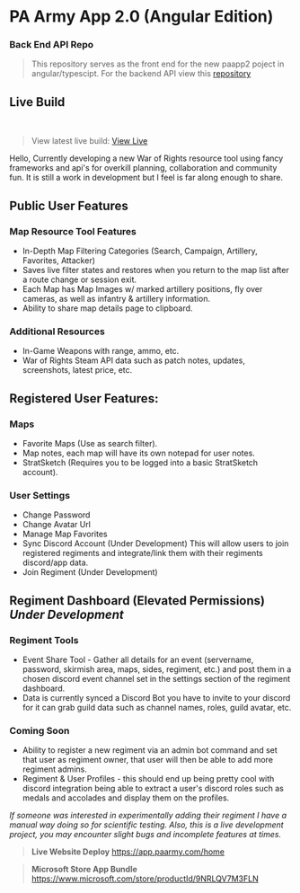 # PA Army App 2.0 (Angular Edition)
### Back End API Repo
> This repository serves as the front end for the new paapp2 poject in angular/typescipt.
> For the backend API view this [repository](https://github.com/tonywied17/express-paarmy-api)   

## Live Build

<br> 

> View latest live build:
[View Live](https://app.paarmy.com/)


Hello, 
Currently developing a new War of Rights resource tool using fancy frameworks and api's for overkill planning, collaboration and community fun.
It is still a work in development but I feel is far along enough to share.

## Public User Features

### __Map Resource Tool Features__
- In-Depth Map Filtering Categories (Search, Campaign, Artillery, Favorites, Attacker)
- Saves live filter states and restores when you return to the map list after a route change or session exit.
- Each Map has Map Images w/ marked artillery positions, fly over cameras, as well as infantry & artillery information.
- Ability to share map details page to clipboard.

### __Additional Resources__
- In-Game Weapons with range, ammo, etc.
- War of Rights Steam API data such as patch notes, updates, screenshots, latest price, etc.

## Registered User Features:

### __Maps__
- Favorite Maps (Use as search filter).
- Map notes, each map will have its own notepad for user notes.
- StratSketch (Requires you to be logged into a basic StratSketch account).

### __User Settings__
- Change Password
- Change Avatar Url
- Manage Map Favorites
- Sync Discord Account (Under Development) This will allow users to join registered regiments and integrate/link them with their regiments discord/app data. 
- Join Regiment (Under Development)

## Regiment Dashboard (Elevated Permissions) *Under Development*

### __Regiment Tools__
- Event Share Tool - Gather all details for an event (servername, password, skirmish area, maps, sides, regiment, etc.) and post them
  in a chosen discord event channel set in the settings section of the regiment dashboard.
- Data is currently synced a Discord Bot you have to invite to your discord for it can grab guild data such as channel names, roles, 
  guild avatar, etc.

### Coming Soon
- Ability to register a new regiment via an admin bot command and set that user as regiment owner, that user will then be able to add 
  more regiment admins.
- Regiment & User Profiles - this should end up being pretty cool with discord integration being able to extract a user's discord roles such
  as medals and accolades and display them on the profiles.

*If someone was interested in experimentally adding their regiment I have a manual way doing so for scientific testing.*
*Also, this is a live development project, you may encounter slight bugs and incomplete features at times.*

> **Live Website Deploy**
https://app.paarmy.com/home

> **Microsoft Store App Bundle**
https://www.microsoft.com/store/productId/9NRLQV7M3FLN